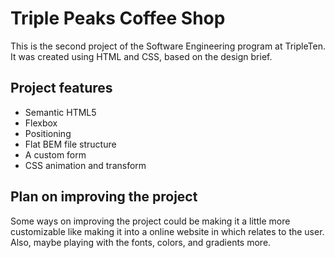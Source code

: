 # Triple Peaks Coffee Shop

This is the second project of the Software Engineering program at TripleTen. It was created using HTML and CSS, based on the design brief.

## Project features

- Semantic HTML5
- Flexbox
- Positioning
- Flat BEM file structure
- A custom form
- CSS animation and transform

## Plan on improving the project

Some ways on improving the project could be making it a little more customizable like making it into a online website in which relates to the user. Also, maybe playing with the fonts, colors, and gradients more.
